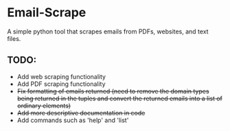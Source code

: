 # Email-Scrape
A simple python tool that scrapes emails from PDFs, websites, and text files.

## TODO:
* Add web scraping functionality
* Add PDF scraping functionality
* ~~Fix formatting of emails returned (need to remove the domain types being returned in the tuples and convert the returned emails into a list of ordinary elements)~~
* ~~Add more descriptive documentation in code~~
* Add commands such as 'help' and 'list'
